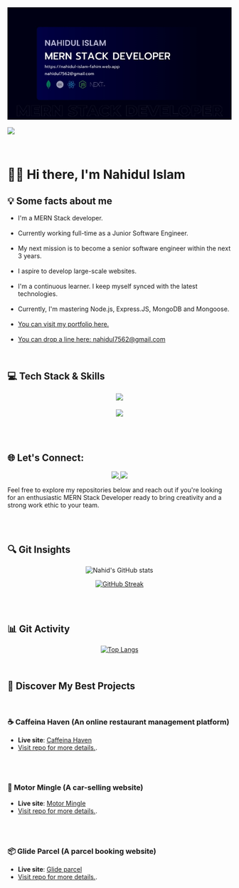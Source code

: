 <a href="https://www.linkedin.com/in/iamnahidul-islam/">
<img src="./Images/Banner/mainGithubBg.jpg" />
</a>

<br>

![](https://komarev.com/ghpvc/?username=nahidul-fahim&color=000045&style=for-the-badge)

<br>

# 🙋‍♂️ Hi there, I'm Nahidul Islam


## 💡 Some facts about me

- I'm a MERN Stack developer.
<br><br>
- Currently working full-time as a Junior Software Engineer.
<br><br>
- My next mission is to become a senior software engineer within the next 3 years.
<br><br>
- I aspire to develop large-scale websites.
<br><br>
- I'm a continuous learner. I keep myself synced with the latest technologies.
<br><br>
- Currently, I'm mastering Node.js, Express.JS, MongoDB and Mongoose.
  <br><br>
- [You can visit my portfolio here.](https://nahidul-islam-fahim.web.app "Portfolio website")
<br><br>
- [You can drop a line here: nahidul7562@gmail.com](mailto:nahidul7562@gmail.com "Drop an email")



<br>


## 💻 Tech Stack & Skills 

<p align="center">
  <img src="https://skillicons.dev/icons?i=js,ts,react,nextjs,redux,nodejs,express,mongodb,tailwind,css,html,firebase" />
  <br><br>
  <img src="https://skillicons.dev/icons?i=git,github,vscode,figma" />
</p>


<br><br>


## 🌐 Let's Connect:

<p align="center">

  <a href="https://www.linkedin.com/in/iamnahidul-islam/" target="_blank">
    <img src="https://skillicons.dev/icons?i=linkedin" />
  </a>

  <a href="https://twitter.com/nahidul_fahim_" target="_blank">
    <img src="https://skillicons.dev/icons?i=twitter" />
  </a>

</p>

Feel free to explore my repositories below and reach out if you're looking for an enthusiastic MERN Stack Developer ready to bring creativity and a strong work ethic to your team.


<br><br>


## 🔍 Git Insights
<div align="center">

![Nahid's GitHub stats](https://github-readme-stats.vercel.app/api?username=nahidul-fahim&show_icons=true&theme=transparent)

[![GitHub Streak](https://streak-stats.demolab.com?user=nahidul-fahim&theme=transparent&hide_border=true&date_format=j%20M%5B%20Y%5D)](https://github.com/nahidul-fahim)



</div>


<br><br>


## 📊 Git Activity

<div align="center">


[![Top Langs](https://github-readme-stats.vercel.app/api/top-langs/?username=nahidul-fahim&layout=pie&theme=transparent)](https://github.com/nahidul-fahim)


</div>

<br>


## 🌈 Discover My Best Projects

<br>


### ☕ Caffeina Haven (An online restaurant management platform)

* **Live site**: [Caffeina Haven](https://caffeina-haven.web.app)
* [Visit repo for more details.](https://github.com/nahidul-fahim/caffeina-haven-client).


<br><br>


### 🚙 Motor Mingle (A car-selling website)

* **Live site**: [Motor Mingle](https://motor-mingle.web.app)
* [Visit repo for more details.](https://github.com/nahidul-fahim/motor-mingle-client).


<br><br>


### 📦 Glide Parcel (A parcel booking website)

* **Live site**: [Glide parcel](https://glide-parcel.web.app)
* [Visit repo for more details.](https://github.com/nahidul-fahim/glide-parcel-client).
